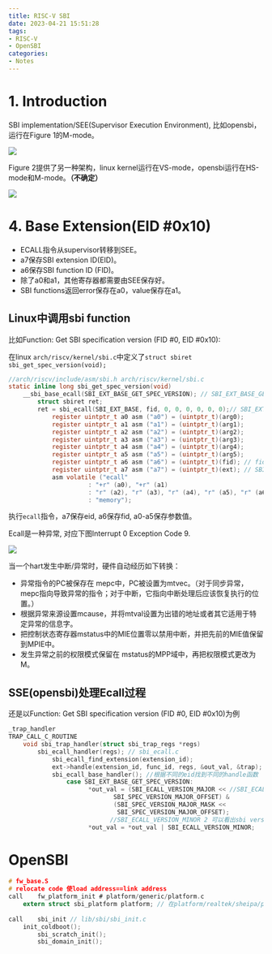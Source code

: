 ```yaml
---
title: RISC-V SBI
date: 2023-04-21 15:51:28
tags:
- RISC-V
- OpenSBI
categories:
- Notes
---
```


# 1. Introduction

SBI implementation/SEE(Supervisor Execution Environment), 比如opensbi，运行在Figure 1的M-mode。

![](https://xyc-1316422823.cos.ap-shanghai.myqcloud.com/20230421093859.png)



Figure 2提供了另一种架构，linux kernel运行在VS-mode，opensbi运行在HS-mode和M-mode。**（不确定）**

![](https://xyc-1316422823.cos.ap-shanghai.myqcloud.com/20230421093917.png)

# 4. Base Extension(EID #0x10)

- ECALL指令从supervisor转移到SEE。
- a7保存SBI extension ID(EID)。
- a6保存SBI function ID (FID)。
- 除了a0和a1，其他寄存器都需要由SEE保存好。
- SBI functions返回error保存在a0，value保存在a1。

## Linux中调用sbi function

比如Function: Get SBI specification version (FID #0, EID #0x10):

在linux `arch/riscv/kernel/sbi.c`中定义了`struct sbiret sbi_get_spec_version(void);`

```c
//arch/riscv/include/asm/sbi.h arch/riscv/kernel/sbi.c
static inline long sbi_get_spec_version(void)
  	__sbi_base_ecall(SBI_EXT_BASE_GET_SPEC_VERSION); // SBI_EXT_BASE_GET_SPEC_VERSION 0 (fid)
        struct sbiret ret;
        ret = sbi_ecall(SBI_EXT_BASE, fid, 0, 0, 0, 0, 0, 0);// SBI_EXT_BASE 0x10 (eid)
            register uintptr_t a0 asm ("a0") = (uintptr_t)(arg0);
            register uintptr_t a1 asm ("a1") = (uintptr_t)(arg1);
            register uintptr_t a2 asm ("a2") = (uintptr_t)(arg2);
            register uintptr_t a3 asm ("a3") = (uintptr_t)(arg3);
            register uintptr_t a4 asm ("a4") = (uintptr_t)(arg4);
            register uintptr_t a5 asm ("a5") = (uintptr_t)(arg5);
            register uintptr_t a6 asm ("a6") = (uintptr_t)(fid); // fid a6保存fid
            register uintptr_t a7 asm ("a7") = (uintptr_t)(ext); // SBI_EXT_BASE a7保存eid
            asm volatile ("ecall"
                      : "+r" (a0), "+r" (a1)
                      : "r" (a2), "r" (a3), "r" (a4), "r" (a5), "r" (a6), "r" (a7)
                      : "memory");
```

执行`ecall`指令，a7保存eid, a6保存fid, a0-a5保存参数值。

Ecall是一种异常, 对应下图Interrupt 0 Exception Code 9.

![](https://xyc-1316422823.cos.ap-shanghai.myqcloud.com/20230421113527.png)

当一个hart发生中断/异常时，硬件自动经历如下转换：

- 异常指令的PC被保存在 mepc中，PC被设置为mtvec。（对于同步异常，mepc指向导致异常的指令；对于中断，它指向中断处理后应该恢复执行的位置。）
- 根据异常来源设置mcause，并将mtval设置为出错的地址或者其它适用于特定异常的信息字。
- 把控制状态寄存器mstatus中的MIE位置零以禁用中断，并把先前的MIE值保留到MPIE中。
- 发生异常之前的权限模式保留在 mstatus的MPP域中，再把权限模式更改为M。

## SSE(opensbi)处理Ecall过程

还是以Function: Get SBI specification version (FID #0, EID #0x10)为例

```c
_trap_handler
TRAP_CALL_C_ROUTINE
	void sbi_trap_handler(struct sbi_trap_regs *regs)
		sbi_ecall_handler(regs); // sbi_ecall.c
			sbi_ecall_find_extension(extension_id);
			ext->handle(extension_id, func_id, regs, &out_val, &trap);
			sbi_ecall_base_handler(); //根据不同的eid找到不同的handle函数
				case SBI_EXT_BASE_GET_SPEC_VERSION:
                      *out_val = (SBI_ECALL_VERSION_MAJOR << //SBI_ECALL_VERSION_MAJOR 0
                             SBI_SPEC_VERSION_MAJOR_OFFSET) &
                             (SBI_SPEC_VERSION_MAJOR_MASK <<
                              SBI_SPEC_VERSION_MAJOR_OFFSET);
							//SBI_ECALL_VERSION_MINOR 2 可以看出sbi version为0.2
                      *out_val = *out_val | SBI_ECALL_VERSION_MINOR;
```

# OpenSBI

```c
# fw_base.S
# relocate code 使load address==link address
call	fw_platform_init # platform/generic/platform.c
	extern struct sbi_platform platform; // 在platform/realtek/sheipa/platform.c中定义
		
call	sbi_init // lib/sbi/sbi_init.c
	init_coldboot();
		sbi_scratch_init();
		sbi_domain_init();
```

